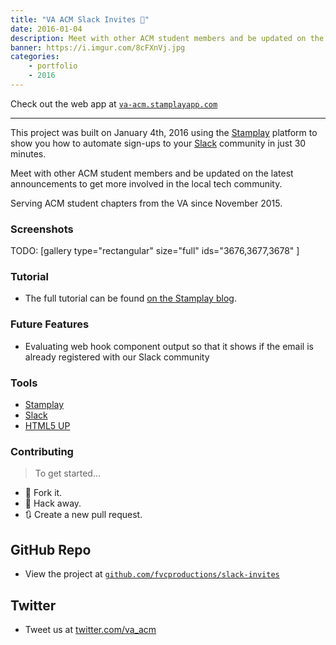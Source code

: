 ```yaml
---
title: "VA ACM Slack Invites 👥"
date: 2016-01-04
description: Meet with other ACM student members and be updated on the latest announcements to get more involved in the local tech community.
banner: https://i.imgur.com/8cFXnVj.jpg
categories:
    - portfolio
    - 2016
---
```


Check out the web app at [`va-acm.stamplayapp.com`](https://va-acm.stamplayapp.com/)

---

This project was built on January 4th, 2016 using the [Stamplay](https://stamplay.com) platform to show you how to automate sign-ups to your [Slack](https://slack.com) community in just 30 minutes.

Meet with other ACM student members and be updated on the latest announcements to get more involved in the local tech community.

Serving ACM student chapters from the VA since November 2015.

### Screenshots

TODO: [gallery type="rectangular" size="full" ids="3676,3677,3678" ]

### Tutorial

* The full tutorial can be found [on the Stamplay blog](https://blog.stamplay.com/launch-your-community-with-a-fully-automated-slack-signup-page/).

### Future Features

* Evaluating web hook component output so that it shows if the email is already registered with our Slack community

### Tools

* [Stamplay](https://stamplay.com)
* [Slack](https://slack.com)
* [HTML5 UP](https://html5up.net)

### Contributing

> To get started…

* 🍴 Fork it.
* 🔨 Hack away.
* 🔃 Create a new pull request.

## GitHub Repo

* View the project at [`github.com/fvcproductions/slack-invites`](https://github.com/fvcproductions/slack-invites)

## Twitter

* Tweet us at [twitter.com/va_acm](https://twitter.com/va_acm)
